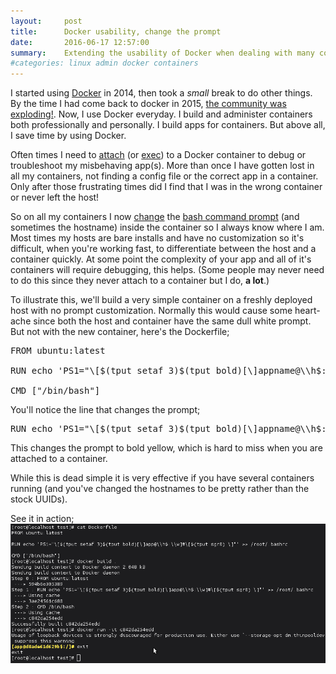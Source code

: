 ```yaml
---
layout:     post
title:      Docker usability, change the prompt
date:       2016-06-17 12:57:00
summary:    Extending the usability of Docker when dealing with many containers, it helps to change the bash prompt so you always know where you are.
#categories: linux admin docker containers
---
```



I started using [Docker](https://en.wikipedia.org/wiki/Docker_(software)) in 2014, then took a <em>small</em> break to do other things.  By the time I had come back to docker in 2015, [the community was exploding!](https://blog.docker.com/2016/02/docker-hub-two-billion-pulls/).  Now, I use Docker everyday.  I build and administer containers both professionally and personally.  I build apps for containers.  But above all, I save time by using Docker.

Often times I need to [attach](https://docs.docker.com/engine/reference/commandline/attach/) (or [exec](https://docs.docker.com/engine/reference/commandline/exec/)) to a Docker container to debug or troubleshoot my misbehaving app(s).  More than once I have gotten lost in all my containers, not finding a config file or the correct app in a container.  Only after those frustrating times did I find that I was in the wrong container or never left the host!

So on all my containers I now [change](http://www.tldp.org/HOWTO/Bash-Prompt-HOWTO/x329.html) the [bash command prompt](http://bashrcgenerator.com/) (and sometimes the hostname) inside the container so I always know where I am.  Most times my hosts are bare installs and have no customization so it's difficult, when you're working fast, to differentiate between the host and a container quickly.  At some point the complexity of your app and all of it's containers will require debugging, this helps. (Some people may never need to do this since they never attach to a container but I do, **a lot**.) 

To illustrate this, we'll build a very simple container on a freshly deployed host with no prompt customization.  Normally this would cause some heart-ache since both the host and container have the same dull white prompt.  But not with the new container, here's the Dockerfile;

<pre>FROM ubuntu:latest

RUN echo 'PS1="\[$(tput setaf 3)$(tput bold)[\]appname@\\h$:\\w]#\[$(tput sgr0) \]"' >> /root/.bashrc

CMD ["/bin/bash"]</pre>

You'll notice the line that changes the prompt;

<pre>RUN echo 'PS1="\[$(tput setaf 3)$(tput bold)[\]appname@\\h$:\\w]#\[$(tput sgr0) \]"' >> /root/.bashrc</pre>

This changes the prompt to bold yellow, which is hard to miss when you are attached to a container.

While this is dead simple it is very effective if you have several containers running (and you've changed the hostnames to be pretty rather than the stock UUIDs).    

See it in action;
![dockerfile_bash_prompt.png](https://raw.githubusercontent.com/chadmayfield/chadmayfield.github.io/master/images/dockerfile_bash_prompt.png)
